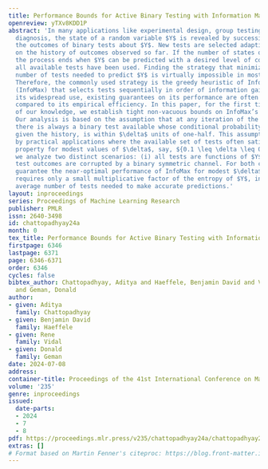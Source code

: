 ```yaml
---
title: Performance Bounds for Active Binary Testing with Information Maximization
openreview: yTXv8KDD1P
abstract: 'In many applications like experimental design, group testing, and medical
  diagnosis, the state of a random variable $Y$ is revealed by successively observing
  the outcomes of binary tests about $Y$. New tests are selected adaptively based
  on the history of outcomes observed so far. If the number of states of $Y$ is finite,
  the process ends when $Y$ can be predicted with a desired level of confidence or
  all available tests have been used. Finding the strategy that minimizes the expected
  number of tests needed to predict $Y$ is virtually impossible in most real applications.
  Therefore, the commonly used strategy is the greedy heuristic of Information Maximization
  (InfoMax) that selects tests sequentially in order of information gain. Despite
  its widespread use, existing guarantees on its performance are often vacuous when
  compared to its empirical efficiency. In this paper, for the first time to the best
  of our knowledge, we establish tight non-vacuous bounds on InfoMax’s performance.
  Our analysis is based on the assumption that at any iteration of the greedy strategy,
  there is always a binary test available whose conditional probability of being ’true’,
  given the history, is within $\delta$ units of one-half. This assumption is motivated
  by practical applications where the available set of tests often satisfies this
  property for modest values of $\delta$, say, ${0.1 \leq \delta \leq 0.4}$. Specifically,
  we analyze two distinct scenarios: (i) all tests are functions of $Y$, and (ii)
  test outcomes are corrupted by a binary symmetric channel. For both cases, our bounds
  guarantee the near-optimal performance of InfoMax for modest $\delta$ values. It
  requires only a small multiplicative factor of the entropy of $Y$, in terms of the
  average number of tests needed to make accurate predictions.'
layout: inproceedings
series: Proceedings of Machine Learning Research
publisher: PMLR
issn: 2640-3498
id: chattopadhyay24a
month: 0
tex_title: Performance Bounds for Active Binary Testing with Information Maximization
firstpage: 6346
lastpage: 6371
page: 6346-6371
order: 6346
cycles: false
bibtex_author: Chattopadhyay, Aditya and Haeffele, Benjamin David and Vidal, Rene
  and Geman, Donald
author:
- given: Aditya
  family: Chattopadhyay
- given: Benjamin David
  family: Haeffele
- given: Rene
  family: Vidal
- given: Donald
  family: Geman
date: 2024-07-08
address:
container-title: Proceedings of the 41st International Conference on Machine Learning
volume: '235'
genre: inproceedings
issued:
  date-parts:
  - 2024
  - 7
  - 8
pdf: https://proceedings.mlr.press/v235/chattopadhyay24a/chattopadhyay24a.pdf
extras: []
# Format based on Martin Fenner's citeproc: https://blog.front-matter.io/posts/citeproc-yaml-for-bibliographies/
---
```

